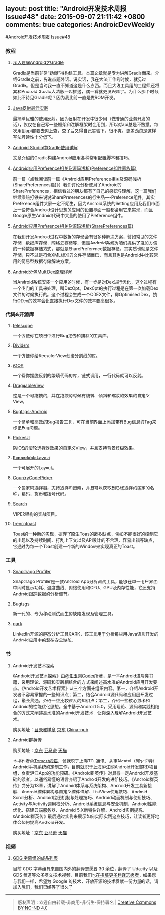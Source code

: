 layout: post
title: "Android开发技术周报 Issue#48"
date: 2015-09-07 21:11:42 +0800
comments: true
categories: AndroidDevWeekly
---

#Android开发技术周报 Issue#48

### 教程

1. [深入理解Android之Gradle](http://blog.csdn.net/innost/article/details/48228651)

	Gradle是当前非常“劲爆”得构建工具。本篇文章就是专为讲解Gradle而来。介绍Gradle之前，先说点题外话。说实话，我在大法工作的时候，就见过Gradle。但是当时我一直不知道这是什么东西。而且大法工具组的工程师还将其和Android Studio大法版一起推送，偶一看就更没兴趣了。为什么那个时候如此不待见Gradle呢？因为我此前一直是做ROM开发。

1. [Java反射最佳实践](https://github.com/tianzhijiexian/Android-Best-Practices/blob/master/2015.9/reflect/reflect.md)

	最简单优雅的使用反射。因为反射在开发中很少用（做普通的业务开发的话），仅仅在自己写一些框架和注解框架时会用到，所以对api总是不熟悉。每次用到api都要去网上查，查了后又得自己实验下，很不爽。更差劲的是这样写法可读性十分低下。

1. [Android Studio中Gradle使用详解](http://www.jianshu.com/p/02cb9a0eb2a0)

	文章介绍的Gradle构建Android应用各种常用配置脚本和技巧。
	
1. [Android应用Preference相关及源码浅析(Preference组件家族篇)](http://blog.csdn.net/yanbober/article/details/47954653)

	前一篇（点我阅读前一篇《Android应用Preference相关及源码浅析(SharePreferences篇)》）我们讨论分析使用了Android的SharePreferences，相信看过的朋友都有了自己的感悟与理解，这一篇我们继续乘热打铁来说说SharePreferences的衍生品—-Preference组件。其实Preference组件大家一定不陌生，因为Android系统的Setting应用及我们市面上一些符合Android设计思想的应用的设置界面一般都会用它来实现，而且Google原生Android代码中大量的使用了Preference组件。

1. [Android应用Preference相关及源码浅析(SharePreferences篇)](http://blog.csdn.net/yanbober/article/details/47866369)

	在我们开发Android过程中数据的存储会有很多种解决方案，譬如常见的文件存储、数据库存储、网络云存储等，但是Android系统为咱们提供了更加方便的一种数据存储方式，那就是SharePreference数据存储。其实质也就是文件存储，只不过是符合XML标准的文件存储而已，而且其也是Android中比较常用的简易型数据存储解决方案。

1. [Android分包MultiDex原理详解](http://blog.csdn.net/yzzst/article/details/48290701)

	当Android系统安装一个应用的时候，有一步是对Dex进行优化，这个过程有一个专门的工具来处理，叫DexOpt。DexOpt的执行过程是在第一次加载Dex文件的时候执行的。这个过程会生成一个ODEX文件，即Optimised Dex。执行ODex的效率会比直接执行Dex文件的效率要高很多。

### 代码&开源库

1. [telescope](https://github.com/mattprecious/telescope)

	一个方便你在项目中进行Bug报告和捕获的工具库。

1. [Dividers](https://github.com/Karumi/Dividers)

	一个方便你给RecyclerView创建分割线的库。

1. [jOOR](https://github.com/jOOQ/jOOR)

	一个帮你摆脱反射的繁琐代码的库，链式调用，一行代码就可以反射。

1. [DraggableView](https://github.com/elevenetc/DraggableView)

	这是一个可拖拽的，并在拖拽的时候有旋转、倾斜和缩放的效果的自定义View。

1. [Bugtags-Android](https://github.com/bugtags/Bugtags-Android)

	一个简单和高效的Bug报告工具，可在当前界面上添加带有Bug信息的Tag来标记Bug问题。

1. [PickerUI](https://github.com/DavidPizarro/PickerUI)

	防iOS的滚轮选择器效果的自定义View，并且支持背景模糊效果。

1. [ExpandableLayout](https://github.com/AAkira/ExpandableLayout)
	
	一个可展开的Layout。

1. [CountryCodePicker](https://github.com/chathudan/CountryCodePicker)

	一个国家码选择器，支持选择和搜索，并且可以获取到已经选择的国家的名称，编码，货币和拨号代码。

1. [Search](https://github.com/lurbas/Search)

	VIPER架构的实战项目。

1. [frenchtoast](https://github.com/pyricau/frenchtoast)

	Toast的一种新的实现，摒弃了原生Toas的诸多缺点，例如不能很好的控制它的出现以及持续时间、打乱上下文以及API设计的不合理，容易出错等缺点，它通过为每一个Toast创建一个新的Window来实现真正的Toast。

### 工具

1. [Snapdrago Profiler](https://developer.qualcomm.com/software/snapdragon-profiler)

	Snapdrago Profiler是一款Android App分析调试工具，能够在单一用户界面中同时显示功耗、温度曲线、网络使用和CPU、GPU及内存性能，它还支持Android跟踪数据的分析调节。

1. [Bugtags](http://bugtags.com)

	新一代的、专为移动测试而生的缺陷发现及管理工具。

1. [qark](https://github.com/linkedin/qark)

	LinkedIn开源的静态分析工具QARK，该工具用于分析那些用Java语言开发的Android应用中的潜在安全缺陷。

### 书

1. Android开发艺术探索
	
	《Android开发艺术探索》由[@任玉刚Coder](http://weibo.com/uc83018062)所著，是一本Android进阶类书籍，采用理论、源码和实践相结合的方式来阐述高水准的Android应用开发要点。《Android开发艺术探索》从三个方面来组织内容。第一，介绍Android开发者不容易掌握的一些知识点；第二，结合Android源代码和应用层开发过程，融会贯通，介绍一些比较深入的知识点；第三，介绍一些核心技术和Android的性能优化思想。全书基于Android 5.0，采用理论、源码和实践相结合的方式来阐述高水准的Android开发技术，让你深入理解Android开发艺术。
		
	购买地址：[目录和样章](http://pan.baidu.com/s/1pJL1WCj) [京东](http://item.jd.com/1709011859.html) [China-pub](http://product.china-pub.com/4806147) 

1. Android群英传 

	购买地址：[京东](http://item.jd.com/11758334.html) [亚马逊](http://www.amazon.cn/Android群英传-徐宜生/dp/B01481RAA4/ref=sr_1_1?m=A1AJ19PSB66TGU&s=books&ie=UTF8&qid=1442198757&sr=1-1&keywords=android群英传) [天猫](https://detail.tmall.com/item.htm?spm=a1z10.3-b.w4011-10017777404.30.jLLTe3&id=521663212917&rn=f1a753af2af55796f958950f8074f229&abbucket=17)

	本书作者[@Tomcat的猫](http://weibo.com/u/1904977584)，曾就职于上海TCL通讯，从事Alcatel（阿尔卡特）Android手机系统的定制工作，目前就职于上海沪江网Android开发部RD项目组，负责沪江App的功能预研。《Android群英传》对具有一定Android开发基础的读者，以通俗易懂的语言介绍了Android开发的进阶技巧。《Android群英传》共分为13章，讲解了Android体系与系统架构、Android开发工具新接触、Android控件架构与自定义控件详解、ListView使用技巧、Android Scroll分析、Android绘图机制与处理技巧、Android动画机制与使用技巧、Activity与Activity调用栈分析、Android系统信息与安全机制、Android性能优化、搭建云端服务器、Android 5.X新特性详解、Android实例提高。《Android群英传》最后通过实例来展示如何实际实践这些技巧，让读者更好地体会如何提高Android开发。

	购买地址：[京东](http://item.jd.com/11758334.html) [亚马逊](http://www.amazon.cn/Android群英传-徐宜生/dp/B01481RAA4/ref=sr_1_1?m=A1AJ19PSB66TGU&s=books&ie=UTF8&qid=1442198757&sr=1-1&keywords=android群英传) [天猫](https://detail.tmall.com/item.htm?spm=a1z10.3-b.w4011-10017777404.30.jLLTe3&id=521663212917&rn=f1a753af2af55796f958950f8074f229&abbucket=17)

### 视频	

1. [GDG 字幕组的成品列表](https://www.gitbook.com/book/gfansub/pub/details)

	目前 GDG 字幕组有来自国内外的翻译志愿者 30 余位，翻译了 Udacity 以及 GDS 频道等众多英文技术视频，目前我们也在[招募更多翻译志愿者](http://www.gfansub.com/join_translator)，如果您与我们一样，希望为 Google 的技术，开放开源的技术贡献一份力量的话，请加入我们，我们已经等了很久了

----
> 版权声明：欢迎自由转载-非商用-非衍生-保持署名 | [Creative Commons BY-NC-ND 4.0](http://creativecommons.org/licenses/by-nc-nd/4.0/)